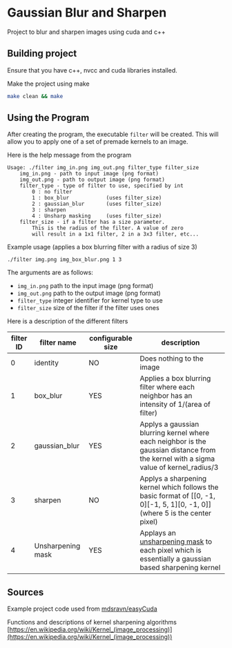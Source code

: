 # Gaussian Blur and Sharpen

Project to blur and sharpen images using cuda and c++

## Building project

Ensure that you have c++, nvcc and cuda libraries installed.

Make the project using make

```bash
make clean && make
```

## Using the Program

After creating the program, the executable `filter` will be created. This will allow you to apply one of a set of premade kernels to an image.

Here is the help message from the program

```
Usage: ./filter img_in.png img_out.png filter_type filter_size
    img_in.png - path to input image (png format)
    img_out.png - path to output image (png format)
    filter_type - type of filter to use, specified by int
        0 : no filter
        1 : box_blur            (uses filter_size)
        2 : gaussian_blur       (uses filter_size)
        3 : sharpen
        4 : Unsharp masking     (uses filter_size)
    filter_size - if a filter has a size parameter.
        This is the radius of the filter. A value of zero
        will result in a 1x1 filter, 2 in a 3x3 filter, etc...
```

Example usage
(applies a box blurring filter with a radius of size 3)
```
./filter img.png img_box_blur.png 1 3
```

The arguments are as follows:
* `img_in.png` path to the input image (png format)
* `img_out.png` path to the output image (png format)
* `filter_type` integer identifier for kernel type to use
* `filter_size` size of the filter if the filter uses ones

Here is a description of the different filters

| filter ID | filter name | configurable size | description |
|-----------|-------------|-------------------|-------------|
| 0 | identity | NO | Does nothing to the image |
| 1 | box_blur | YES | Applies a box blurring filter where each neighbor has an intensity of 1/(area of filter) |
| 2 | gaussian_blur | YES | Applys a gaussian blurring kernel where each neighbor is the gaussian distance from the kernel with a sigma value of kernel_radius/3 |
| 3 | sharpen | NO | Applys a sharpening kernel which follows the basic format of [[0, -1, 0][-1, 5, 1][0, -1, 0]] (where 5 is the center pixel) |
| 4 | Unsharpening mask | YES | Applays an [unsharpening mask](https://en.wikipedia.org/wiki/Unsharp_masking) to each pixel which is essentially a gaussian based sharpening kernel |

## Sources

Example project code used from
[mdsravn/easyCuda](https://github.com/madsravn/easyCuda)

Functions and descriptions of kernel sharpening algorithms
[https://en.wikipedia.org/wiki/Kernel_(image_processing)](https://en.wikipedia.org/wiki/Kernel_(image_processing))

